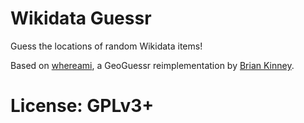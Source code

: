 Wikidata Guessr
===============

Guess the locations of random Wikidata items!

Based on [whereami](https://github.com/webdevbrian/whereami), a GeoGuessr reimplementation by [Brian Kinney](http://www.thebriankinney.com/).

License: GPLv3+
===============
